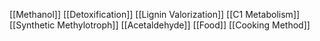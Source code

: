 [[Methanol]]
[[Detoxification]]
[[Lignin Valorization]]
[[C1 Metabolism]]
[[Synthetic Methylotroph]]
[[Acetaldehyde]]
[[Food]]
[[Cooking Method]]
